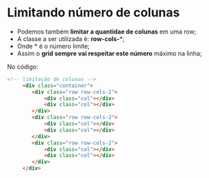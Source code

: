 # Limitando número de colunas
- Podemos também **limitar a quantidae de colunas** em uma row;
- A classe a ser utilizada é: **row-cols-***;
- Onde * é o número limite;
- Assim o **grid sempre vai respeitar este número** máximo na linha;

No código:
~~~html
<!-- limitação de colunas -->
     <div class="container">
        <div class="row row-cols-2">
            <div class="col"></div>
            <div class="col"></div>
        </div>
        <div class="row row-cols-2">
            <div class="col"></div>
            <div class="col"></div>
        </div>
        <div class="row row-cols-2">
            <div class="col"></div>
            <div class="col"></div>
        </div>
     </div>
~~~